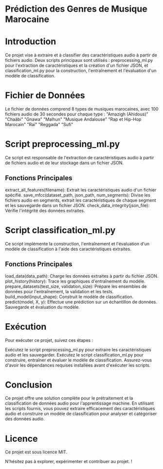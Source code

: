# Prédiction des Genres de Musique Marocaine
#  Introduction
Ce projet vise à extraire et à classifier des caractéristiques audio à partir de fichiers audio. Deux scripts principaux sont utilisés : preprocessing_ml.py pour l'extraction de caractéristiques et la création d'un fichier JSON, et classification_ml.py pour la construction, l'entraînement et l'évaluation d'un modèle de classification.
# Fichier de Données
Le fichier de données comprend 8 types de musiques marocaines, avec 100 fichiers audio de 30 secondes pour chaque type :
"Amazigh (Ahidous)"
"Chaâbi"
"Gnawa"
"Malhun"
"Musique Andalouse"
"Rap et Hip-Hop Marocain"
"Raï"
"Reggada"
"Sufi" 
#  Script preprocessing_ml.py
Ce script est responsable de l'extraction de caractéristiques audio à partir de fichiers audio et de leur stockage dans un fichier JSON.

## Fonctions Principales
extract_all_features(filename): Extrait les caractéristiques audio d'un fichier spécifié.
save_mfcc(dataset_path, json_path, num_segments): Divise les fichiers audio en segments, extrait les caractéristiques de chaque segment et les sauvegarde dans un fichier JSON.
check_data_integrity(json_file): Vérifie l'intégrité des données extraites.
# Script classification_ml.py
Ce script implémente la construction, l'entraînement et l'évaluation d'un modèle de classification à l'aide des caractéristiques extraites.

## Fonctions Principales
load_data(data_path): Charge les données extraites à partir du fichier JSON.
plot_history(history): Trace les graphiques d'entraînement du modèle.
prepare_datasets(test_size, validation_size): Prépare les ensembles de données pour l'entraînement, la validation et les tests.
build_model(input_shape): Construit le modèle de classification.
predict(model, X, y): Effectue une prédiction sur un échantillon de données.
Sauvegarde et évaluation du modèle.
# Exécution
Pour exécuter ce projet, suivez ces étapes :

Exécutez le script preprocessing_ml.py pour extraire les caractéristiques audio et les sauvegarder.
Exécutez le script classification_ml.py pour construire, entraîner et évaluer le modèle de classification.
Assurez-vous d'avoir les dépendances requises installées avant d'exécuter les scripts.

# Conclusion
Ce projet offre une solution complète pour le prétraitement et la classification de données audio pour l'apprentissage machine. En utilisant les scripts fournis, vous pouvez extraire efficacement des caractéristiques audio et construire un modèle de classification pour analyser et catégoriser des données audio.
# Licence
Ce projet est sous licence MIT.

N'hésitez pas à explorer, expérimenter et contribuer au projet. !
